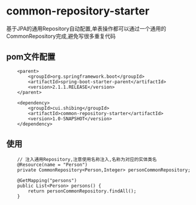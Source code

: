 # common-repository-starter
基于JPA的通用Repository自动配置,单表操作都可以通过一个通用的CommonRepository完成,避免写很多重复代码
## pom文件配置
````
    <parent>
        <groupId>org.springframework.boot</groupId>
        <artifactId>spring-boot-starter-parent</artifactId>
        <version>2.1.1.RELEASE</version>
    </parent>
    
    <dependency>
        <groupId>cui.shibing</groupId>
        <artifactId>common-repository-starter</artifactId>
        <version>1.0-SNAPSHOT</version>
    </dependency>
````
## 使用
````
    // 注入通用Repository,注意使用名称注入,名称为对应的实体类名
    @Resource(name = "Person")
    private CommonRepository<Person,Integer> personCommonRepository;
    
    @GetMapping("persons")
    public List<Person> persons() {
        return personCommonRepository.findAll();
    }
````
